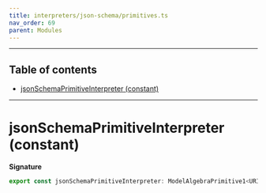 ```yaml
---
title: interpreters/json-schema/primitives.ts
nav_order: 69
parent: Modules
---
```


---

<h2 class="text-delta">Table of contents</h2>

- [jsonSchemaPrimitiveInterpreter (constant)](#jsonschemaprimitiveinterpreter-constant)

---

# jsonSchemaPrimitiveInterpreter (constant)

**Signature**

```ts
export const jsonSchemaPrimitiveInterpreter: ModelAlgebraPrimitive1<URI> = ...
```
